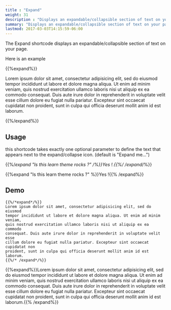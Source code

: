 ```yaml
---
title : "Expand"
weight: 31
description : "Displays an expandable/collapsible section of text on your page."
summary: "Displays an expandable/collapsible section of text on your page."
lastmod: 2017-03-03T14:15:59-06:00
---
```


The Expand shortcode displays an expandable/collapsible section of text on your page.

Here is an example

{{%expand%}}

Lorem ipsum dolor sit amet, consectetur adipisicing elit, sed do eiusmod
tempor incididunt ut labore et dolore magna aliqua. Ut enim ad minim veniam,
quis nostrud exercitation ullamco laboris nisi ut aliquip ex ea commodo
consequat. Duis aute irure dolor in reprehenderit in voluptate velit esse
cillum dolore eu fugiat nulla pariatur. Excepteur sint occaecat cupidatat non
proident, sunt in culpa qui officia deserunt mollit anim id est laborum.

{{%/expand%}}


## Usage

this shortcode takes exactly one optional parameter to define the text that appears next to the expand/collapse icon. (default is "Expand me...")

{{%/*expand "Is this learn theme rocks ?" */%}}Yes !.{{%/* /expand*/%}}

{{%expand "Is this learn theme rocks ?" %}}Yes !{{% /expand%}}

## Demo

	{{%/*expand*/%}}
	Lorem ipsum dolor sit amet, consectetur adipisicing elit, sed do eiusmod
	tempor incididunt ut labore et dolore magna aliqua. Ut enim ad minim veniam,
	quis nostrud exercitation ullamco laboris nisi ut aliquip ex ea commodo
	consequat. Duis aute irure dolor in reprehenderit in voluptate velit esse
	cillum dolore eu fugiat nulla pariatur. Excepteur sint occaecat cupidatat non
	proident, sunt in culpa qui officia deserunt mollit anim id est laborum.
	{{%/* /expand*/%}}


{{%expand%}}Lorem ipsum dolor sit amet, consectetur adipisicing elit, sed do eiusmod
tempor incididunt ut labore et dolore magna aliqua. Ut enim ad minim veniam,
quis nostrud exercitation ullamco laboris nisi ut aliquip ex ea commodo
consequat. Duis aute irure dolor in reprehenderit in voluptate velit esse
cillum dolore eu fugiat nulla pariatur. Excepteur sint occaecat cupidatat non
proident, sunt in culpa qui officia deserunt mollit anim id est laborum.{{% /expand%}}